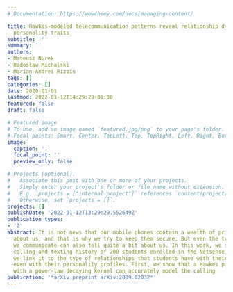 ```yaml
---
# Documentation: https://wowchemy.com/docs/managing-content/

title: Hawkes-modeled telecommunication patterns reveal relationship dynamics and
  personality traits
subtitle: ''
summary: ''
authors:
- Mateusz Nurek
- Radosław Michalski
- Marian-Andrei Rizoiu
tags: []
categories: []
date: 2020-01-01
lastmod: 2022-01-12T14:29:29+01:00
featured: false
draft: false

# Featured image
# To use, add an image named `featured.jpg/png` to your page's folder.
# Focal points: Smart, Center, TopLeft, Top, TopRight, Left, Right, BottomLeft, Bottom, BottomRight.
image:
  caption: ''
  focal_point: ''
  preview_only: false

# Projects (optional).
#   Associate this post with one or more of your projects.
#   Simply enter your project's folder or file name without extension.
#   E.g. `projects = ["internal-project"]` references `content/project/deep-learning/index.md`.
#   Otherwise, set `projects = []`.
projects: []
publishDate: '2022-01-12T13:29:29.552649Z'
publication_types:
- '2'
abstract: It is not news that our mobile phones contain a wealth of private information
  about us, and that is why we try to keep them secure. But even the traces of how
  we communicate can also tell quite a bit about us. In this work, we start from the
  calling and texting history of 200 students enrolled in the Netsense study, and
  we link it to the type of relationships that students have with their peers, and
  even with their personality profiles. First, we show that a Hawkes point process
  with a power-law decaying kernel can accurately model the calling
publication: '*arXiv preprint arXiv:2009.02032*'
---
```

